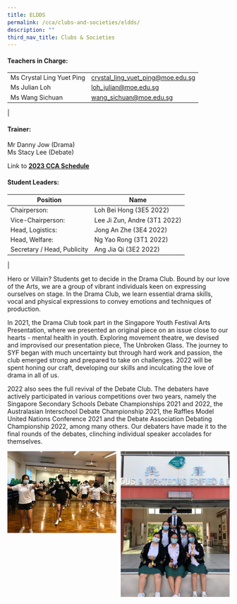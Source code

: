 ```yaml
---
title: ELDDS
permalink: /cca/clubs-and-societies/eldds/
description: ""
third_nav_title: Clubs & Societies
---
```

#### **Teachers in Charge:**

|  |  |
|---|---|
| Ms Crystal Ling Yuet Ping | [crystal_ling_yuet_ping@moe.edu.sg](mailto:crystal_ling_yuet_ping@moe.edu.sg)  |
| Ms Julian Loh | [loh_julian@moe.edu.sg](mailto:loh_julian@moe.edu.sg) |
| Ms Wang Sichuan | [wang_sichuan@moe.edu.sg](mailto:wang_sichuan@moe.edu.sg) |
|

#### **Trainer:**
Mr Danny Jow (Drama)<br>
Ms Stacy Lee (Debate)

Link to **[2023 CCA Schedule](/files/2023%20CCA%20Schedule.pdf)**

#### **Student Leaders:**

| Position | Name |
|---|---|
| Chairperson: | Loh Bei Hong (3E5 2022) |
| Vice-Chairperson: | Lee Ji Zun, Andre (3T1 2022) |
| Head, Logistics: | Jong An Zhe (3E4 2022) |
| Head, Welfare: | Ng Yao Rong (3T1 2022) |
| Secretary / Head, Publicity | Ang Jia Qi (3E2 2022) |
|

Hero or Villain? Students get to decide in the Drama Club. Bound by our love of the Arts, we are a group of vibrant individuals keen on expressing ourselves on stage. In the Drama Club, we learn essential drama skills, vocal and physical expressions to convey emotions and techniques of production. 

In 2021, the Drama Club took part in the Singapore Youth Festival Arts Presentation, where we presented an original piece on an issue close to our hearts - mental health in youth. Exploring movement theatre, we devised and improvised our presentation piece, The Unbroken Glass. The journey to SYF began with much uncertainty but through hard work and passion, the club emerged strong and prepared to take on challenges. 2022 will be spent honing our craft, developing our skills and inculcating the love of drama in all of us. 

2022 also sees the full revival of the Debate Club. The debaters have actively participated in various competitions over two years, namely the Singapore Secondary Schools Debate Championships 2021 and 2022, the Australasian Interschool Debate Championship 2021, the Raffles Model United Nations Conference 2021 and the Debate Association Debating Championship 2022, among many others. Our debaters have made it to the final rounds of the debates, clinching individual speaker accolades for themselves.      

<img src="/images/eldss1.jpg" style="width:49%" align=left>
<img src="/images/eldss2.jpg" style="width:49%" align=right>